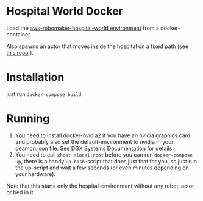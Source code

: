 # Hospital World Docker
Load the [aws-robomaker-hospital-world environment](https://github.com/aws-robotics/aws-robomaker-hospital-world) from a docker-container.

Also spawns an actor that moves inside the hospital on a fixed path (see [this repo](../../../actor-in-hospital) ).

# Installation
just run `docker-compose build`

# Running
1. You need to install docker-nvidia2 if you have an nvidia graphics card and probably also set the default-environment to nvidia in your deamon.json file. See [DGX Systems Documentation](https://docs.nvidia.com/dgx/nvidia-container-runtime-upgrade/index.html) for details.
1. You need to call `xhost +local:root` before you can run `docker-compose up`, there is a handy `up.bash`-script that does just that for you, so just run the up-script and wait a few seconds (or even minutes depending on your hardware).

Note that this starts only the hospital-environment without any robot, actor or bed in it.
